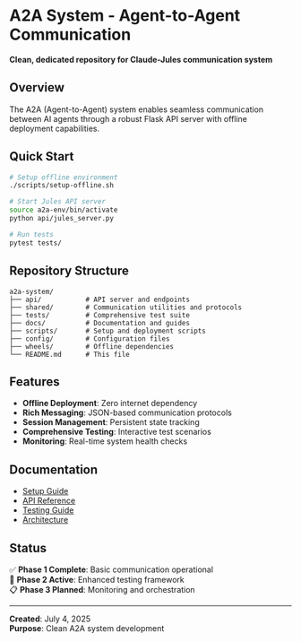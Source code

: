 # A2A System - Agent-to-Agent Communication

**Clean, dedicated repository for Claude-Jules communication system**

## Overview

The A2A (Agent-to-Agent) system enables seamless communication between AI agents through a robust Flask API server with offline deployment capabilities.

## Quick Start

```bash
# Setup offline environment
./scripts/setup-offline.sh

# Start Jules API server
source a2a-env/bin/activate
python api/jules_server.py

# Run tests
pytest tests/
```

## Repository Structure

```
a2a-system/
├── api/           # API server and endpoints
├── shared/        # Communication utilities and protocols
├── tests/         # Comprehensive test suite
├── docs/          # Documentation and guides
├── scripts/       # Setup and deployment scripts
├── config/        # Configuration files
├── wheels/        # Offline dependencies
└── README.md      # This file
```

## Features

- **Offline Deployment**: Zero internet dependency
- **Rich Messaging**: JSON-based communication protocols
- **Session Management**: Persistent state tracking
- **Comprehensive Testing**: Interactive test scenarios
- **Monitoring**: Real-time system health checks

## Documentation

- [Setup Guide](docs/setup-guide.md)
- [API Reference](docs/api-reference.md)
- [Testing Guide](docs/testing-guide.md)
- [Architecture](docs/architecture.md)

## Status

✅ **Phase 1 Complete**: Basic communication operational  
🚧 **Phase 2 Active**: Enhanced testing framework  
📋 **Phase 3 Planned**: Monitoring and orchestration  

---
**Created**: July 4, 2025  
**Purpose**: Clean A2A system development